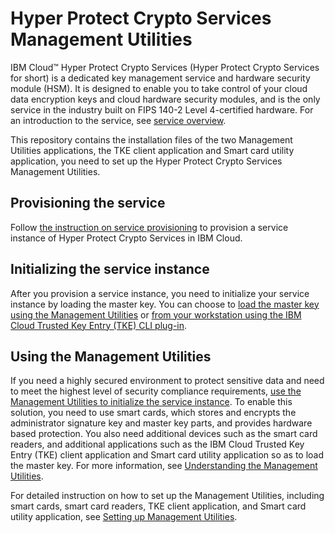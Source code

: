 # Hyper Protect Crypto Services Management Utilities

IBM Cloud™ Hyper Protect Crypto Services (Hyper Protect Crypto Services for short) is a dedicated key management service and hardware security module (HSM). It is designed to enable you to take control of your cloud data encryption keys and cloud hardware security modules, and is the only service in the industry built on FIPS 140-2 Level 4-certified hardware. For an introduction to the service, see [service overview](https://cloud.ibm.com/docs/services/hs-crypto?topic=hs-crypto-overview).

This repository contains the installation files of the two Management Utilities applications, the TKE client application and Smart card utility application, you need to set up the Hyper Protect Crypto Services Management Utilities.

## Provisioning the service
Follow [the instruction on service provisioning](https://cloud.ibm.com/docs/services/hs-crypto?topic=hs-crypto-provision) to provision a service instance of Hyper Protect Crypto Services in IBM Cloud.

## Initializing the service instance
After you provision a service instance, you need to initialize your service instance by loading the master key. You can choose to [load the master key using the Management Utilities](https://cloud.ibm.com/docs/services/hs-crypto?topic=hs-crypto-initialize-hsm-management-utilities) or [from your workstation using the IBM Cloud Trusted Key Entry (TKE) CLI plug-in](https://cloud.ibm.com/docs/services/hs-crypto?topic=hs-crypto-initialize-hsm).

## Using the Management Utilities
If you need a highly secured environment to protect sensitive data and need to meet the highest level of security compliance requirements, [use the Management Utilities to initialize the service instance](https://cloud.ibm.com/docs/services/hs-crypto?topic=hs-crypto-initialize-hsm-management-utilities). To enable this solution, you need to use smart cards, which stores and encrypts the administrator signature key and master key parts, and provides hardware based protection. You also need additional devices such as the smart card readers, and additional applications such as the IBM Cloud Trusted Key Entry (TKE) client application and Smart card utility application so as to load the master key. For more information, see [Understanding the Management Utilities](https://cloud.ibm.com/docs/services/hs-crypto?topic=hs-crypto-introduce-service#understand-management-utilities).

For detailed instruction on how to set up the Management Utilities, including smart cards, smart card readers, TKE client application, and Smart card utility application, see [Setting up Management Utilities](https://cloud.ibm.com/docs/services/hs-crypto?topic=hs-crypto-prepare-management-utilities).
